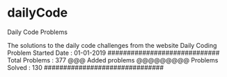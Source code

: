 # dailyCode
Daily Code Problems


The solutions to the daily code challenges from the website Daily Coding Problem
Started Date : 01-01-2019
#############################
Total Problems : 377
@@@ Added problems  @@@@@@@@@
Problems  Solved : 130
###############################
